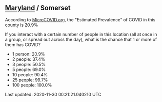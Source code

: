 
## [Maryland](/united-states/maryland) / Somerset

According to [MicroCOVID.org](http://microcovid.org),
the "Estimated Prevalence" of COVID in this county is 20.9%

If you interact with a certain number of people in this location
(all at once in a group, or spread out across the day), what is the chance that
1 or more of them has COVID?

- 1 person: 20.9%
- 2 people: 37.4%
- 3 people: 50.5%
- 5 people: 69.0%
- 10 people: 90.4%
- 25 people: 99.7%
- 100 people: 100.0%

Last updated: 2020-11-30 00:21:21.040210 UTC
